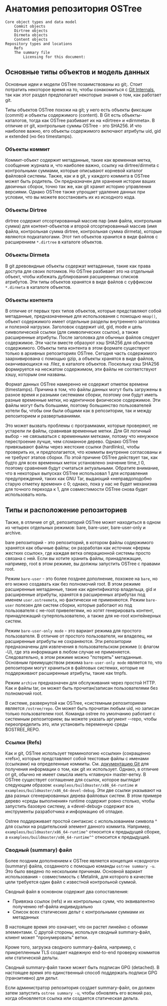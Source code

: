 # Анатомия репозитория OSTree 

    Core object types and data model
        Commit objects
        Dirtree objects
        Dirmeta objects
        Content objects
    Repository types and locations
        Refs
        The summary file
            Licensing for this document:
## Основные типы объектов и модель данных

Основные идеи и модели OSTree позаимствованы из git;.
Стоит потратить некоторое время на то, чтобы ознакомиться с [Git Internals](http://git-scm.com/book/en/v2), так как этот раздел предполагает некоторые знания о том, как работает git.

Типы объектов OSTree похожи на git; у него есть объекты фиксации (commit) и объекты содержимого (content). 
В Git есть объекты-каталогов, тогда как OSTree разбивает их на «dirtree» и «dirnmeta». 
В  отличие от git, контрольные суммы OSTree - это SHA256. 
И что наиболее важно, его объекты содержимого включают атрибуты uid, gid и extended (но без timestamps). 


### Объекты коммит

Коммит-объект  содержит метаданные, такие как временная метка, сообщение журнала и, что наиболее важно, ссылку на  dirtree/dirmeta c контрольными суммами, которые описывают корневой каталог файловой системы. 
Также, как и в git, у каждого коммита в OSTree может быть родитель. 
Он предназначен для хранения истории ваших двоичных сборок, точно так же, как git хранит историю управления версиями. 
Однако OSTree также упрощает удаление данных при условии, что вы можете восстановить их из исходного кода. 

### Объекты Dirtree

dirtree содержит отсортированный массив пар (имя файла, контрольная сумма) для контент-объектов  и второй отсортированный массив (имя файла, контрольная сумма dirtree, контрольная сумма dirmeta), которые являются подкаталогами. Этот тип объектов хранится в виде файлов с расширением `*.dirtree` в каталоге объектов. 

### Объекты Dirmeta
В git древовидные объекты содержат метаданные, такие как права доступа для своих потомков. 
Но OSTree разбивает это на отдельный объект, чтобы избежать дублирования расширенных списков атрибутов. 
Эти типы объектов хранятся в виде файлов с суффиксом `*.dirmeta` в каталоге объектов. 

### Объекты контента

В отличие от первых трех типов объектов, которые представляют собой метаданные, предназначенные для использования с помощью `mmap()`, объект содержимого имеет отдельные разделы внутреннего заголовка и полезной нагрузки. Заголовок содержит uid, gid, mode и цель символической ссылки (для символических ссылок), а также расширенные атрибуты. После заголовка для обычных файлов следует содержимое. Эти части вместе образуют хэш SHA256 для объектов содержимого. Объекты типа контента в этом формате существуют только в архивных репозиториях OSTree. Сегодня часть содержимого заархивирована с помощью gzip, а объекты хранятся в виде файлов, оканчивающихся на .filez, в каталоге объектов. Поскольку хэш SHA256 формируется на несжатом содержимом, эти файлы не соответствуют хэшу, которым они названы.

Формат данных OSTree намеренно не содержит отметок времени (timestamps). Причина в том, что файлы данных могут быть загружены в разное время и разными системами сборки, поэтому они будут иметь разные временные метки, но идентичное физическое содержимое. Эти файлы могут быть большими, поэтому большинство пользователей хотели бы, чтобы они были общими как в репозитории, так и между репозиторием и развертываниями.

Это может вызвать проблемы с программами, которые проверяют, не устарели ли файлы, сравнивая временные метки. Для Git логичный выбор - не связываться с временными метками, потому что ненужное перестроение лучше, чем сломанное дерево. Однако OSTree привязывают файлы через жестские ссылки (hardlinks), чтобы проверить их, и предполагается, что коммиты внутренне согласованы и не требуют этапов сборки. 
По этой причине OSTree действует так, как будто для всех временных меток установлено значение time_t 0, поэтому сравнения будут считаться актуальными. 
Обратите внимание, что в некоторых выпусках OSTree использовал 1 для исправления предупреждений, таких как GNU Tar, выдающий «неправдоподобно старую отметку времени» с 0; однако, пока у нас не будет механизма для точного перехода к 1, для совместимости OSTree снова будет использовать ноль.

## Типы и расположение репозиториев

Также, в отличие от git, репозиторий OSTree может находиться в одном из четырех отдельных режимов: bare, bare-user, bare-user-only и archive. 

bare репозиторий - это репозиторий, в котором файлы содержимого хранятся как обычные файлы; он разработан как источник «фермы жестких ссылок», где каждая ветка операционной системы просто связана с ней. 
Если вы хотите хранить файлы, принадлежащие, например, root в этом режиме, вы должны запустить OSTree с правами root.

Режим `bare-user` - это более позднее дополнение, похожее на `bare`, но его можно создавать как без полномочий root. 
В этом режиме расширенные метаданные, такие как идентификатор владельца, gid и расширенные атрибуты, хранятся в расширенных атрибутах под именем `user.ostreemeta`, но фактически не применяются. Режим `bare-user` полезен для систем сборки, которые работают из под пользователя с не-root привелегями, но хотят генерировать контент, принадлежащий суперпользователю, а также для 
не-root контейнерных систем.

Режим `bare-user-only mode` - это вариант режима для простого пользователя. В отличие от простого пользователя, ни владелец, ни расширенные атрибуты не сохраняются. 
Эти репозитории предназначены для извлечения в пользовательском режиме (с флагом -U), где эта информация в любом случае не применяется. 
Следовательно, в этом режиме можно "потерять" метаданные. 
Основным преимуществом режима `bare-user-only mode` является то, что репозитории могут храниться в файловых системах, которые не поддерживают расширенные атрибуты, такие как tmpfs.

Режим `archive` предназначен для обслуживания через простой HTTP. 
Как и файлы tar, он может быть прочитан/записан пользователями без полномочий root.

В системе, развернутой как OSTree, «системным репозиторием» является `/ostree/repo`. 
Он может быть прочитан любым uid, но записан только пользователем root. 
Команда ostree по умолчанию работает с системным репозиторием; вы можете указать аргумент --repo, чтобы переопределить это, или установить переменную среды $OSTREE_REPO. 

### Ссылки (Refs)

Как и git, OSTree использует терминологию «ссылки» (сокращенно «refs»), которые представляют собой текстовые файлы с именами (ссылками) на определенные коммиты. 
См. [документацию Git](https://git-scm.com/book/en/v2/Git-Internals-Git-References) для получения информации о том, как git их использует. Однако, в отличие от git, обычно не имеет смысла иметь «главную» master-ветку. 
В OSTree существует соглашение для ссылок, которое выглядит следующим образом: `exampleos/buildmaster/x86_64-runtime` и `exampleos/buildmaster/x86_64-devel-debug`. 
Эти две ссылки указывают на два разных сгенерированных дерева файловых систем. В этом примере дерево «среды выполнения» runtime содержит ровно столько, чтобы запустить базовую систему, 
а «devel-debug» содержит все инструменты разработчика и информацию об отладке.

Ostree поддерживает простой синтаксис с использованием символа ^ для ссылки на родительский элемент данного коммита. 
Например, `exampleos/buildmaster/x86_64-runtime^` относится к предыдущей сборке, а `exampleos/buildmaster/x86_64-runtime^^` относится к предыдущей. 

### Сводный (summary) файл

Более поздним дополнением к OSTree является концепция «сводного» (summary) файла, созданного с помощью команды `ostree summary -u`. 
Это было введено по нескольким причинам. 
Основной вариант использования - совместимость с Metalink, для которого в качестве цели требуется один файл с известной контрольной суммой.

Сводный файл в основном содержит два сопоставления:

- Привязка ссылок (refs) и их контрольных сумм, что эквивалентно получению ref-файла индивидуально
- Список всех статических дельт с контрольными суммами их метаданных

В настоящее время это означает, что он растет линейно с обоими элементами. 
С другой стороны, используя сводный summary-файл, клиент может "пронумеровать" ветки.

Кроме того, загрузка сводного summary-файла, например, с прикрепленным TLS создает надежную end-to-end проверку коммитов или статической дельты.

Сводный summary-файл также может быть подписан GPG (detached). В настоящее время это единственный способ поддержать подписи GPG (транзитивно) для дельт.

Если администратор репозитория создает summary-файл, он должен затем запустить `ostree summary -u`, чтобы обновлять его всякий раз, когда обновляется ссылка или создается статическая дельта. 

